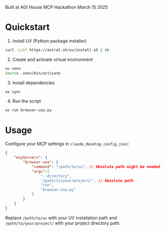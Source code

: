Built at AGI House MCP Hackathon March 15 2025

# Quickstart

1. Install UV (Python package installer)
```bash
curl -LsSf https://astral.sh/uv/install.sh | sh
```

2. Create and activate virtual environment
```bash
uv venv
source .venv/bin/activate
```

3. Install dependencies
```bash
uv sync
```

4. Run the script
```bash
uv run browser-use.py
```

# Usage

Configure your MCP settings in `claude_desktop_config.json`:

```json
{
    "mcpServers": {
        "browser-use": {
            "command": "/path/to/uv", // Absolute path might be needed otherwise, 'uv' is sufficient
            "args":[
                "--directory",
                "/path/to/your/project/", // Absolute path
                "run",
                "browser-use.py"
            ]
        }
    }
}
```

Replace `/path/to/uv` with your UV installation path and `/path/to/your/project/` with your project directory path.


